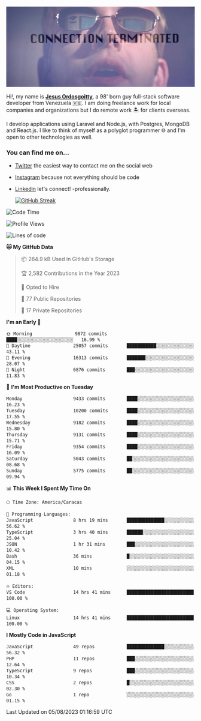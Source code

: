 ![hackers movie reference](./disconnected.jpg)

Hi!, my name is [**Jesus Ordosgoitty**](https://jodaz.xyz), a 98' born guy full-stack software developer from Venezuela 🇻🇪. I am doing freelance work for local companies and organizations but I do remote work 🏝️ for clients overseas. 

I develop applications using Laravel and Node.js, with Postgres, MongoDB and React.js. I like to think of myself as a polyglot programmer 🌐 and I'm open to other technologies as well.

### You can find me on...

- [Twitter](https://twitter.com/jodaz_) the easiest way to contact me on the social web
- [Instagram](https://instagram.com/jodaz_) because not everything should be code
- [Linkedin](https://linkedin.com/in/jodaz) let's connect! -professionally.


    [![GitHub Streak](https://streak-stats.demolab.com?user=jodaz&theme=tokyonight)](https://git.io/streak-stats)

<!--START_SECTION:waka-->
![Code Time](http://img.shields.io/badge/Code%20Time-4%2C126%20hrs%2029%20mins-blue)

![Profile Views](http://img.shields.io/badge/Profile%20Views-0-blue)

![Lines of code](https://img.shields.io/badge/From%20Hello%20World%20I%27ve%20Written-96.6%20million%20lines%20of%20code-blue)

**🐱 My GitHub Data** 

> 📦 264.9 kB Used in GitHub's Storage 
 > 
> 🏆 2,582 Contributions in the Year 2023
 > 
> 💼 Opted to Hire
 > 
> 📜 77 Public Repositories 
 > 
> 🔑 17 Private Repositories 
 > 
**I'm an Early 🐤** 

```text
🌞 Morning                9872 commits        ████░░░░░░░░░░░░░░░░░░░░░   16.99 % 
🌆 Daytime                25057 commits       ███████████░░░░░░░░░░░░░░   43.11 % 
🌃 Evening                16313 commits       ███████░░░░░░░░░░░░░░░░░░   28.07 % 
🌙 Night                  6876 commits        ███░░░░░░░░░░░░░░░░░░░░░░   11.83 % 
```
📅 **I'm Most Productive on Tuesday** 

```text
Monday                   9433 commits        ████░░░░░░░░░░░░░░░░░░░░░   16.23 % 
Tuesday                  10200 commits       ████░░░░░░░░░░░░░░░░░░░░░   17.55 % 
Wednesday                9182 commits        ████░░░░░░░░░░░░░░░░░░░░░   15.80 % 
Thursday                 9131 commits        ████░░░░░░░░░░░░░░░░░░░░░   15.71 % 
Friday                   9354 commits        ████░░░░░░░░░░░░░░░░░░░░░   16.09 % 
Saturday                 5043 commits        ██░░░░░░░░░░░░░░░░░░░░░░░   08.68 % 
Sunday                   5775 commits        ██░░░░░░░░░░░░░░░░░░░░░░░   09.94 % 
```


📊 **This Week I Spent My Time On** 

```text
🕑︎ Time Zone: America/Caracas

💬 Programming Languages: 
JavaScript               8 hrs 19 mins       ██████████████░░░░░░░░░░░   56.62 % 
TypeScript               3 hrs 40 mins       ██████░░░░░░░░░░░░░░░░░░░   25.04 % 
JSON                     1 hr 31 mins        ███░░░░░░░░░░░░░░░░░░░░░░   10.42 % 
Bash                     36 mins             █░░░░░░░░░░░░░░░░░░░░░░░░   04.15 % 
XML                      10 mins             ░░░░░░░░░░░░░░░░░░░░░░░░░   01.18 % 

🔥 Editors: 
VS Code                  14 hrs 41 mins      █████████████████████████   100.00 % 

💻 Operating System: 
Linux                    14 hrs 41 mins      █████████████████████████   100.00 % 
```

**I Mostly Code in JavaScript** 

```text
JavaScript               49 repos            ██████████████░░░░░░░░░░░   56.32 % 
PHP                      11 repos            ███░░░░░░░░░░░░░░░░░░░░░░   12.64 % 
TypeScript               9 repos             ███░░░░░░░░░░░░░░░░░░░░░░   10.34 % 
CSS                      2 repos             █░░░░░░░░░░░░░░░░░░░░░░░░   02.30 % 
Go                       1 repo              ░░░░░░░░░░░░░░░░░░░░░░░░░   01.15 % 
```




 Last Updated on 05/08/2023 01:16:59 UTC
<!--END_SECTION:waka-->
